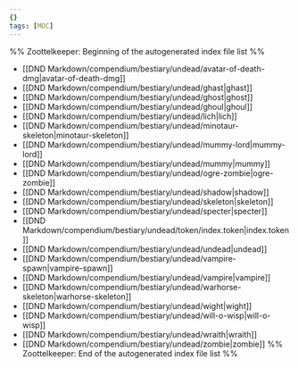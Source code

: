 ```yaml
---
{}
tags: [MOC]
---
```

%% Zoottelkeeper: Beginning of the autogenerated index file list  %%
-  [[DND Markdown/compendium/bestiary/undead/avatar-of-death-dmg|avatar-of-death-dmg]]
-  [[DND Markdown/compendium/bestiary/undead/ghast|ghast]]
-  [[DND Markdown/compendium/bestiary/undead/ghost|ghost]]
-  [[DND Markdown/compendium/bestiary/undead/ghoul|ghoul]]
-  [[DND Markdown/compendium/bestiary/undead/lich|lich]]
-  [[DND Markdown/compendium/bestiary/undead/minotaur-skeleton|minotaur-skeleton]]
-  [[DND Markdown/compendium/bestiary/undead/mummy-lord|mummy-lord]]
-  [[DND Markdown/compendium/bestiary/undead/mummy|mummy]]
-  [[DND Markdown/compendium/bestiary/undead/ogre-zombie|ogre-zombie]]
-  [[DND Markdown/compendium/bestiary/undead/shadow|shadow]]
-  [[DND Markdown/compendium/bestiary/undead/skeleton|skeleton]]
-  [[DND Markdown/compendium/bestiary/undead/specter|specter]]
-  [[DND Markdown/compendium/bestiary/undead/token/index.token|index.token]]
-  [[DND Markdown/compendium/bestiary/undead/undead|undead]]
-  [[DND Markdown/compendium/bestiary/undead/vampire-spawn|vampire-spawn]]
-  [[DND Markdown/compendium/bestiary/undead/vampire|vampire]]
-  [[DND Markdown/compendium/bestiary/undead/warhorse-skeleton|warhorse-skeleton]]
-  [[DND Markdown/compendium/bestiary/undead/wight|wight]]
-  [[DND Markdown/compendium/bestiary/undead/will-o-wisp|will-o-wisp]]
-  [[DND Markdown/compendium/bestiary/undead/wraith|wraith]]
-  [[DND Markdown/compendium/bestiary/undead/zombie|zombie]]
%% Zoottelkeeper: End of the autogenerated index file list  %%
